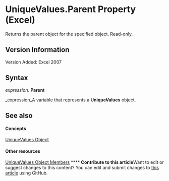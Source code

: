 
# UniqueValues.Parent Property (Excel)

Returns the parent object for the specified object. Read-only.


## Version Information

Version Added: Excel 2007 


## Syntax

 _expression_. **Parent**

 _expression_A variable that represents a  **UniqueValues** object.


## See also


#### Concepts


 [UniqueValues Object](1b8f056f-040c-7df4-8895-26a520cf6c1b.md)
#### Other resources


 [UniqueValues Object Members](53c161ba-b9ef-e052-2fd3-4c662454c5fc.md)
****   **Contribute to this article**Want to edit or suggest changes to this content? You can edit and submit changes to  [this article](https://github.com/jhershey00/VBA_Excel_Test/OpenXMLCon/articles/df768e21-93c4-cd68-cb5a-6caa6dcd8699.md) using GitHub.

